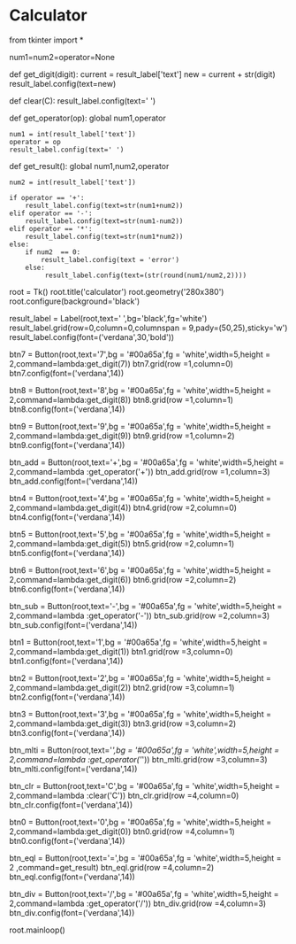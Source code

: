 # Calculator
from tkinter import *

num1=num2=operator=None

def get_digit(digit):
    current = result_label['text']
    new = current + str(digit)
    result_label.config(text=new)

def clear(C):
    result_label.config(text=' ')


def get_operator(op):
    global num1,operator

    num1 = int(result_label['text'])
    operator = op
    result_label.config(text=' ')


def get_result():
    global num1,num2,operator

    num2 = int(result_label['text'])

    if operator == '+':
        result_label.config(text=str(num1+num2))
    elif operator == '-':
        result_label.config(text=str(num1-num2))
    elif operator == '*':
        result_label.config(text=str(num1*num2))
    else:
        if num2  == 0:
            result_label.config(text = 'error')
        else:
             result_label.config(text=(str(round(num1/num2,2))))


root = Tk()
root.title('calculator')
root.geometry('280x380')
root.configure(background='black')

result_label = Label(root,text=' ',bg='black',fg='white')
result_label.grid(row=0,column=0,columnspan = 9,pady=(50,25),sticky='w')
result_label.config(font=('verdana',30,'bold'))

btn7 = Button(root,text='7',bg = '#00a65a',fg = 'white',width=5,height = 2,command=lambda:get_digit(7))
btn7.grid(row =1,column=0)
btn7.config(font=('verdana',14))

btn8 = Button(root,text='8',bg = '#00a65a',fg = 'white',width=5,height = 2,command=lambda:get_digit(8))
btn8.grid(row =1,column=1)
btn8.config(font=('verdana',14))

btn9 = Button(root,text='9',bg = '#00a65a',fg = 'white',width=5,height = 2,command=lambda:get_digit(9))
btn9.grid(row =1,column=2)
btn9.config(font=('verdana',14))

btn_add = Button(root,text='+',bg = '#00a65a',fg = 'white',width=5,height = 2,command=lambda :get_operator('+'))
btn_add.grid(row =1,column=3)
btn_add.config(font=('verdana',14))


btn4 = Button(root,text='4',bg = '#00a65a',fg = 'white',width=5,height = 2,command=lambda:get_digit(4))
btn4.grid(row =2,column=0)
btn4.config(font=('verdana',14))

btn5 = Button(root,text='5',bg = '#00a65a',fg = 'white',width=5,height = 2,command=lambda:get_digit(5))
btn5.grid(row =2,column=1)
btn5.config(font=('verdana',14))

btn6 = Button(root,text='6',bg = '#00a65a',fg = 'white',width=5,height = 2,command=lambda:get_digit(6))
btn6.grid(row =2,column=2)
btn6.config(font=('verdana',14))

btn_sub = Button(root,text='-',bg = '#00a65a',fg = 'white',width=5,height = 2,command=lambda :get_operator('-'))
btn_sub.grid(row =2,column=3)
btn_sub.config(font=('verdana',14))

btn1 = Button(root,text='1',bg = '#00a65a',fg = 'white',width=5,height = 2,command=lambda:get_digit(1))
btn1.grid(row =3,column=0)
btn1.config(font=('verdana',14))

btn2 = Button(root,text='2',bg = '#00a65a',fg = 'white',width=5,height = 2,command=lambda:get_digit(2))
btn2.grid(row =3,column=1)
btn2.config(font=('verdana',14))

btn3 = Button(root,text='3',bg = '#00a65a',fg = 'white',width=5,height = 2,command=lambda:get_digit(3))
btn3.grid(row =3,column=2)
btn3.config(font=('verdana',14))

btn_mlti = Button(root,text='*',bg = '#00a65a',fg = 'white',width=5,height = 2,command=lambda :get_operator('*'))
btn_mlti.grid(row =3,column=3)
btn_mlti.config(font=('verdana',14))


btn_clr = Button(root,text='C',bg = '#00a65a',fg = 'white',width=5,height = 2,command=lambda :clear('C'))
btn_clr.grid(row =4,column=0)
btn_clr.config(font=('verdana',14))

btn0 = Button(root,text='0',bg = '#00a65a',fg = 'white',width=5,height = 2,command=lambda:get_digit(0))
btn0.grid(row =4,column=1)
btn0.config(font=('verdana',14))

btn_eql = Button(root,text='=',bg = '#00a65a',fg = 'white',width=5,height = 2 ,command=get_result)
btn_eql.grid(row =4,column=2)
btn_eql.config(font=('verdana',14))

btn_div = Button(root,text='/',bg = '#00a65a',fg = 'white',width=5,height = 2,command=lambda :get_operator('/'))
btn_div.grid(row =4,column=3)
btn_div.config(font=('verdana',14))


root.mainloop()
